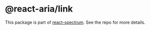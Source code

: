 # @react-aria/link

This package is part of [react-spectrum](https://github.com/adobe-private/react-spectrum-v3). See the repo for more details.
